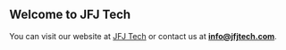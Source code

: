## Welcome to JFJ Tech

You can visit our website at [JFJ Tech](https://jfjtech.com/) or contact us at **info@jfjtech.com**.



